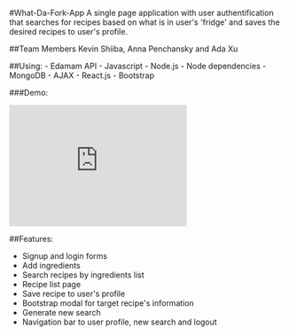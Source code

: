 #What-Da-Fork-App
A single page application with user authentification that searches for recipes based on what is in user's 'fridge' and saves the desired recipes to user's profile.

##Team Members
Kevin Shiiba, Anna Penchansky and Ada Xu

##Using:
    - Edamam API
    - Javascript
    - Node.js
    - Node dependencies
    - MongoDB
    - AJAX
    - React.js
    - Bootstrap

###Demo:
<iframe src="https://player.vimeo.com/video/173649473" width="320" height="219" frameborder="0" webkitallowfullscreen mozallowfullscreen allowfullscreen>
</iframe>

##Features:
- Signup and login forms
- Add ingredients
- Search recipes by ingredients list
- Recipe list page
- Save recipe to user's profile
- Bootstrap modal for target recipe's information
- Generate new search
- Navigation bar to user profile, new search and logout


